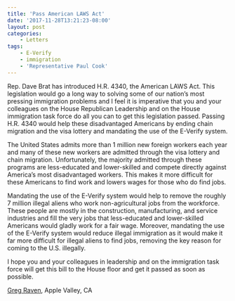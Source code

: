 ```yaml
---
title: 'Pass American LAWS Act'
date: '2017-11-28T13:21:23-08:00'
layout: post
categories:
    - Letters
tags:
    - E-Verify
    - immigration
    - 'Representative Paul Cook'
---
```


Rep. Dave Brat has introduced H.R. 4340, the American LAWS Act. This legislation would go a long way to solving some of our nation’s most pressing immigration problems and I feel it is imperative that you and your colleagues on the House Republican Leadership and on the House immigration task force do all you can to get this legislation passed. Passing H.R. 4340 would help these disadvantaged Americans by ending chain migration and the visa lottery and mandating the use of the E-Verify system.

The United States admits more than 1 million new foreign workers each year and many of these new workers are admitted through the visa lottery and chain migration. Unfortunately, the majority admitted through these programs are less-educated and lower-skilled and compete directly against America’s most disadvantaged workers. This makes it more difficult for these Americans to find work and lowers wages for those who do find jobs.

Mandating the use of the E-Verify system would help to remove the roughly 7 million illegal aliens who work non-agricultural jobs from the workforce. These people are mostly in the construction, manufacturing, and service industries and fill the very jobs that less-educated and lower-skilled Americans would gladly work for a fair wage. Moreover, mandating the use of the E-Verify system would reduce illegal immigration as it would make it far more difficult for illegal aliens to find jobs, removing the key reason for coming to the U.S. illegally.

I hope you and your colleagues in leadership and on the immigration task force will get this bill to the House floor and get it passed as soon as possible.

[Greg Raven](https://www.gregraven.org), Apple Valley, CA